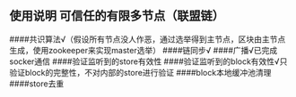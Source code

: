 ## 使用说明 可信任的有限多节点（联盟链） 
####共识算法√（假设所有节点没人作恶，通过选举得到主节点，区块由主节点生成，使用zookeeper来实现master选举） 
####链同步√ 
####广播√已完成socker通信 
####验证监听到的store有效性 
####验证监听到的block有效性√只验证block的完整性，不对内部的store进行验证 
####block本地缓冲池清理 
####store去重 
